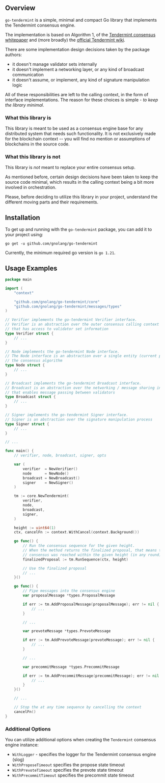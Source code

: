 ## Overview

`go-tendermint` is a simple, minimal and compact Go library that implements the Tendermint consensus engine.

The implementation is based on Algorithm 1, of
the [Tendermint consensus whitepaper](https://arxiv.org/pdf/1807.04938.pdf) and
(more broadly) the [official Tendermint wiki](https://github.com/tendermint/tendermint/wiki).

There are some implementation design decisions taken by the package authors:

- it doesn't manage validator sets internally
- it doesn't implement a networking layer, or any kind of broadcast communication
- it doesn't assume, or implement, any kind of signature manipulation logic

All of these responsibilities are left to the calling context, in the form of interface implementations.
The reason for these choices is simple - _to keep the library minimal_.

### What this library is

This library is meant to be used as a consensus engine base for any distributed system that needs such functionality.
It is not exclusively made for the blockchain context -- you will find no mention or assumptions of blockchains in the
source code.

### What this library is not

This library is _not_ meant to replace your entire consensus setup.

As mentioned before, certain design decisions have been taken to keep the source code minimal, which results in the
calling context being a bit more involved in orchestration.

Please, before deciding to utilize this library in your project, understand the different moving parts and their
requirements.

## Installation

To get up and running with the `go-tendermint` package, you can add it to your project using:

```shell
go get -u github.com/gnolang/go-tendermint
```

Currently, the minimum required go version is `go 1.21`.

## Usage Examples

```go
package main

import (
	"context"

	"github.com/gnolang/go-tendermint/core"
	"github.com/gnolang/go-tendermint/messages/types"
)

// Verifier implements the go-tendermint Verifier interface.
// Verifier is an abstraction over the outer consensus calling context
// that has access to validator set information
type Verifier struct {
	// ...
}

// Node implements the go-tendermint Node interface.
// The Node interface is an abstraction over a single entity (current process) that runs
// the consensus algorithm
type Node struct {
	// ...
}

// Broadcast implements the go-tendermint Broadcast interface.
// Broadcast is an abstraction over the networking / message sharing interface
// that enables message passing between validators
type Broadcast struct {
	// ...
}

// Signer implements the go-tendermint Signer interface.
// Signer is an abstraction over the signature manipulation process
type Signer struct {
	// ...
}

// ...

func main() {
	// verifier, node, broadcast, signer, opts

	var (
		verifier  = NewVerifier()
		node      = NewNode()
		broadcast = NewBroadcast()
		signer    = NewSigner()
	)

	tm := core.NewTendermint(
		verifier,
		node,
		broadcast,
		signer,
	)

	height := uint64(1)
	ctx, cancelFn := context.WithCancel(context.Background())

	go func() {
		// Run the consensus sequence for the given height.
		// When the method returns the finalized proposal, that means that
		// consensus was reached within the given height (in any round)
		finalizedProposal := tm.RunSequence(ctx, height)

		// Use the finalized proposal
		// ...
	}()

	go func() {
		// Pipe messages into the consensus engine
		var proposalMessage *types.ProposalMessage

		if err := tm.AddProposalMessage(proposalMessage); err != nil {
			// ...
		}

		// ...

		var prevoteMessage *types.PrevoteMessage

		if err := tm.AddPrevoteMessage(prevoteMessage); err != nil {
			// ...
		}

		// ...

		var precommitMessage *types.PrecommitMessage

		if err := tm.AddPrecommitMessage(precommitMessage); err != nil {
			// ...
		}
	}()

	// ...

	// Stop the at any time sequence by cancelling the context
	cancelFn()
}

```

### Additional Options

You can utilize additional options when creating the `Tendermint` consensus engine instance:

- `WithLogger` - specifies the logger for the Tendermint consensus engine (slog)
- `WithProposeTimeout` specifies the propose state timeout
- `WithPrevoteTimeout` specifies the prevote state timeout
- `WithPrecommitTimeout` specifies the precommit state timeout
